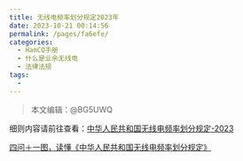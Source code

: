 ```yaml
---
title: 无线电频率划分规定2023年
date: 2023-10-21 00:14:56
permalink: /pages/fa6efe/
categories:
  - HamCQ手册
  - 什么是业余无线电
  - 法律法规
tags:
  - 
---
```


> 本文编辑：@BG5UWQ

细则内容请前往查看：[中华人民共和国无线电频率划分规定-2023](https://www.gov.cn/gongbao/2023/issue_10646/202308/content_6898890.html)  

[四问＋一图，读懂《中华人民共和国无线电频率划分规定》](http://gxt.fujian.gov.cn/jdhy/zcjd/qtzcwjjd/202306/t20230628_6194434.htm)